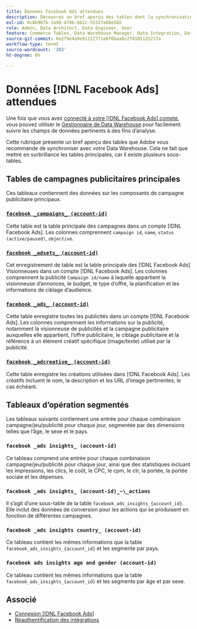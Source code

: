 ```yaml
---
title: Données Facebook Ads attendues
description: Découvrez un bref aperçu des tables dont la synchronisation avec votre Data Warehouse est recommandée.
exl-id: 0c8b907b-1a98-470b-bb2c-55327e88e502
role: Admin, Data Architect, Data Engineer, User
feature: Commerce Tables, Data Warehouse Manager, Data Integration, Data Import/Export
source-git-commit: 6e2f9e4a9e91212771e6f6baa8c2f8101125217a
workflow-type: tm+mt
source-wordcount: '303'
ht-degree: 0%

---
```


# Données [!DNL Facebook Ads] attendues

Une fois que vous avez [connecté à votre  [!DNL Facebook Ads] compte](../integrations/facebook-ads.md), vous pouvez utiliser le [Gestionnaire de Data Warehouse](../../../data-analyst/data-warehouse-mgr/tour-dwm.md) pour facilement suivre les champs de données pertinents à des fins d’analyse.

Cette rubrique présente un bref aperçu des tables que Adobe vous recommande de synchroniser avec votre Data Warehouse. Cela ne fait que mettre en surbrillance les tables principales, car il existe plusieurs sous-tables.

## Tables de campagnes publicitaires principales

Ces tableaux contiennent des données sur les composants de campagne publicitaire principaux.

### [`facebook _campaigns_ (account-id)`](https://developers.facebook.com/docs/marketing-api/reference/ad-campaign-group)

Cette table est la table principale des campagnes dans un compte [!DNL Facebook Ads]. Les colonnes comprennent `campaign id`, `name`, `status (active/paused)`, `objective`.

### [`facebook _adsets_ (account-id)`](https://developers.facebook.com/docs/marketing-api/reference/ad-campaign)

Cet enregistrement de table est la table principale des [!DNL Facebook Ads] Visionneuses dans un compte [!DNL Facebook Ads]. Les colonnes comprennent la publicité `Campaign id/name` à laquelle appartient la visionneuse d’annonces, le budget, le type d’offre, la planification et les informations de ciblage d’audience.

### [`facebook _ads_ (account-id)`](https://developers.facebook.com/docs/marketing-api/reference/adgroup)

Cette table enregistre toutes les publicités dans un compte [!DNL Facebook Ads]. Les colonnes comprennent les informations sur la publicité, notamment la visionneuse de publicités et la campagne publicitaire auxquelles elle appartient, l’offre publicitaire, le ciblage publicitaire et la référence à un élément créatif spécifique (image/texte) utilisé par la publicité.

### [`facebook _adcreative_ (account-id)`](https://developers.facebook.com/docs/marketing-api/reference/ad-creative)

Cette table enregistre les créations utilisées dans [!DNL Facebook Ads]. Les créatifs incluent le nom, la description et les URL d’image pertinentes, le cas échéant.

## Tableaux d’opération segmentés

Les tableaux suivants contiennent une entrée pour chaque combinaison campagne/jeu/publicité pour chaque jour, segmentée par des dimensions telles que l’âge, le sexe et le pays.

### `facebook _ads insights_ (account-id)`

Ce tableau comprend une entrée pour chaque combinaison campagne/jeu/publicité pour chaque jour, ainsi que des statistiques incluant les impressions, les clics, le coût, le CPC, le cpm, le ctr, la portée, la portée sociale et les dépenses.

### `facebook _ads insights_ (account-id)_~\_actions`

Il s’agit d’une sous-table de la table `facebook_ads_insights_{account_id}`. Elle inclut des données de conversion pour les actions qui se produisent en fonction de différentes campagnes.

### `facebook _ads insights country_ (account-id)`

Ce tableau contient les mêmes informations que la table `facebook_ads_insights_{account_id}` et les segmente par pays.

### `facebook ads insights age and gender (account-id)`

Ce tableau contient les mêmes informations que la table `facebook_ads_insights_{account_id}` et les segmente par âge et par sexe.

## Associé

* [Connexion [!DNL Facebook Ads]](../integrations/facebook-ads.md)
* [Réauthentification des intégrations](https://experienceleague.adobe.com/docs/commerce-knowledge-base/kb/how-to/mbi-reauthenticating-integrations.html?lang=fr)

